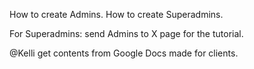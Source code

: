 How to create Admins.
How to create Superadmins.

For Superadmins: send Admins to X page for the tutorial.

@Kelli get contents from Google Docs made for clients.
